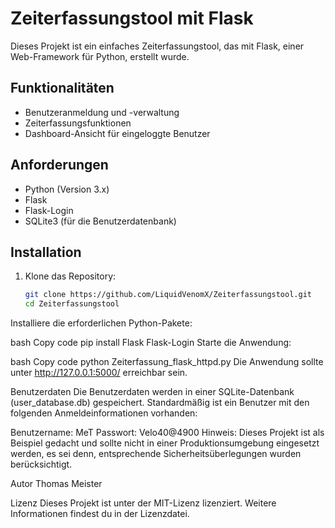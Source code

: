 # Zeiterfassungstool mit Flask

Dieses Projekt ist ein einfaches Zeiterfassungstool, das mit Flask, einer Web-Framework für Python, erstellt wurde.

## Funktionalitäten
- Benutzeranmeldung und -verwaltung
- Zeiterfassungsfunktionen
- Dashboard-Ansicht für eingeloggte Benutzer

## Anforderungen
- Python (Version 3.x)
- Flask
- Flask-Login
- SQLite3 (für die Benutzerdatenbank)

## Installation

1. Klone das Repository:

   ```bash
   git clone https://github.com/LiquidVenomX/Zeiterfassungstool.git
   cd Zeiterfassungstool
Installiere die erforderlichen Python-Pakete:

bash
Copy code
pip install Flask Flask-Login
Starte die Anwendung:

bash
Copy code
python Zeiterfassung_flask_httpd.py
Die Anwendung sollte unter http://127.0.0.1:5000/ erreichbar sein.

Benutzerdaten
Die Benutzerdaten werden in einer SQLite-Datenbank (user_database.db) gespeichert. Standardmäßig ist ein Benutzer mit den folgenden Anmeldeinformationen vorhanden:

Benutzername: MeT
Passwort: Velo40@4900
Hinweis: Dieses Projekt ist als Beispiel gedacht und sollte nicht in einer Produktionsumgebung eingesetzt werden, es sei denn, entsprechende Sicherheitsüberlegungen wurden berücksichtigt.

Autor
Thomas Meister

Lizenz
Dieses Projekt ist unter der MIT-Lizenz lizenziert. Weitere Informationen findest du in der Lizenzdatei.

